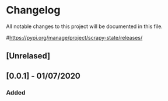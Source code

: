 # Changelog
All notable changes to this project will be documented in this file.

\#https://pypi.org/manage/project/scrapy-state/releases/

## [Unrelased]
 

## [0.0.1] - 01/07/2020
### Added 


<!--
### Added 
### Changed
### Removed
-->
